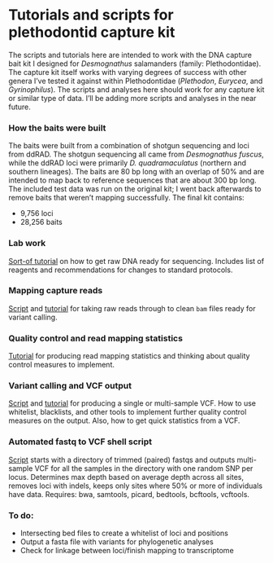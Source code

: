 # Tutorials and scripts for plethodontid capture kit

The scripts and tutorials here are intended to work with the DNA capture bait kit I designed for *Desmognathus* salamanders (family: Plethodontidae). The capture kit itself works with varying degrees of success with other genera I’ve tested it against within Plethodontidae (*Plethodon*, *Eurycea*, and *Gyrinophilus*). The scripts and analyses here should work for any capture kit or similar type of data.  I’ll be adding more scripts and analyses in the near future.

### How the baits were built
The baits were built from a combination of shotgun sequencing and loci from ddRAD. The shotgun sequencing all came from *Desmognathus fuscus*, while the ddRAD loci were primarily *D. quadramaculatus* (northern and southern lineages). The baits are 80 bp long with an overlap of 50% and are intended to map back to reference sequences that are about 300 bp long. The included test data was run on the original kit; I went back afterwards to remove baits that weren’t mapping successfully. The final kit contains:
- 9,756 loci
- 28,256 baits

### Lab work
[Sort-of tutorial](https://github.com/karajones/capture/blob/0bc35a31d067d0059ff2feafffae87a8fbd8b947/lab_work.md) on how to get raw DNA ready for sequencing. Includes list of reagents and recommendations for changes to standard protocols.

### Mapping capture reads
[Script](https://github.com/karajones/tutorials/blob/master/scripts/capture_read_mapping.txt) and [tutorial](https://github.com/karajones/tutorials/blob/master/read_mapping.md) for taking raw reads through to clean `bam` files ready for variant calling.

### Quality control and read mapping statistics
[Tutorial](https://github.com/karajones/tutorials/blob/master/quality_control_statistics.md) for producing read mapping statistics and thinking about quality control measures to implement.

### Variant calling and VCF output
[Script](https://github.com/karajones/tutorials/blob/master/scripts/vcf_script.txt) and [tutorial](https://github.com/karajones/tutorials/blob/master/vcf_variant_calling.md) for producing a single or multi-sample VCF. How to use whitelist, blacklists, and other tools to implement further quality control measures on the output. Also, how to get quick statistics from a VCF.

### Automated fastq to VCF shell script
[Script](https://github.com/karajones/capture/blob/master/scripts/capture_multi_vcf.sh) starts with a directory of trimmed (paired) fastqs and outputs multi-sample VCF for all the samples in the directory with one random SNP per locus. Determines max depth based on average depth across all sites, removes loci with indels, keeps only sites where 50% or more of individuals have data. Requires: bwa, samtools, picard, bedtools, bcftools, vcftools.

### To do:
- Intersecting bed files to create a whitelist of loci and positions
- Output a fasta file with variants for phylogenetic analyses
- Check for linkage between loci/finish mapping to transcriptome
